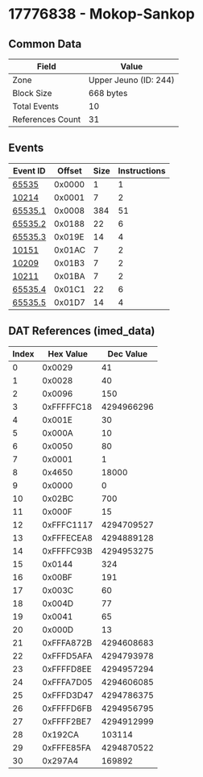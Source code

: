 # 17776838 - Mokop-Sankop

## Common Data

| Field            | Value                 |
|------------------|-----------------------|
| Zone             | Upper Jeuno (ID: 244) |
| Block Size       | 668 bytes             |
| Total Events     | 10                    |
| References Count | 31                    |

## Events

| Event ID                | Offset   |   Size |   Instructions |
|-------------------------|----------|--------|----------------|
| [65535](./65535.md)     | 0x0000   |      1 |              1 |
| [10214](./10214.md)     | 0x0001   |      7 |              2 |
| [65535.1](./65535.1.md) | 0x0008   |    384 |             51 |
| [65535.2](./65535.2.md) | 0x0188   |     22 |              6 |
| [65535.3](./65535.3.md) | 0x019E   |     14 |              4 |
| [10151](./10151.md)     | 0x01AC   |      7 |              2 |
| [10209](./10209.md)     | 0x01B3   |      7 |              2 |
| [10211](./10211.md)     | 0x01BA   |      7 |              2 |
| [65535.4](./65535.4.md) | 0x01C1   |     22 |              6 |
| [65535.5](./65535.5.md) | 0x01D7   |     14 |              4 |

## DAT References (imed_data)

|   Index | Hex Value   |   Dec Value |
|---------|-------------|-------------|
|       0 | 0x0029      |          41 |
|       1 | 0x0028      |          40 |
|       2 | 0x0096      |         150 |
|       3 | 0xFFFFFC18  |  4294966296 |
|       4 | 0x001E      |          30 |
|       5 | 0x000A      |          10 |
|       6 | 0x0050      |          80 |
|       7 | 0x0001      |           1 |
|       8 | 0x4650      |       18000 |
|       9 | 0x0000      |           0 |
|      10 | 0x02BC      |         700 |
|      11 | 0x000F      |          15 |
|      12 | 0xFFFC1117  |  4294709527 |
|      13 | 0xFFFECEA8  |  4294889128 |
|      14 | 0xFFFFC93B  |  4294953275 |
|      15 | 0x0144      |         324 |
|      16 | 0x00BF      |         191 |
|      17 | 0x003C      |          60 |
|      18 | 0x004D      |          77 |
|      19 | 0x0041      |          65 |
|      20 | 0x000D      |          13 |
|      21 | 0xFFFA872B  |  4294608683 |
|      22 | 0xFFFD5AFA  |  4294793978 |
|      23 | 0xFFFFD8EE  |  4294957294 |
|      24 | 0xFFFA7D05  |  4294606085 |
|      25 | 0xFFFD3D47  |  4294786375 |
|      26 | 0xFFFFD6FB  |  4294956795 |
|      27 | 0xFFFF2BE7  |  4294912999 |
|      28 | 0x192CA     |      103114 |
|      29 | 0xFFFE85FA  |  4294870522 |
|      30 | 0x297A4     |      169892 |

